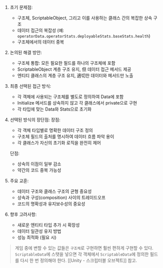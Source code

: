 1. 초기 문제점:
   - 구조체, ScriptableObject, 그리고 이를 사용하는 클래스 간의 복잡한 상속 구조
   - 데이터 접근의 복잡성 (예: `operatorData.operatorStats.deployableStats.baseStats.health`)
   - 구조체에서의 데이터 중복

2. 논의된 해결 방안:
   - 구조체 통합: 모든 필요한 필드를 하나의 구조체에 포함
   - ScriptableObject 계층 구조 유지, 但 데이터 접근 메서드 제공
   - 엔티티 클래스의 계층 구조 유지, 適切한 데이터와 메서드만 노출

3. 최종 선택된 접근 방식:
   - 각 객체에 사용되는 구조체를 별도로 정의하여 Data에 포함
   - Initialize 메서드를 상속하지 않고 각 클래스에서 private으로 구현
   - 각 타입에 맞는 Data와 Stats으로 초기화

4. 선택된 방식의 장단점:
   장점:
   - 각 객체 타입별로 명확한 데이터 구조 정의
   - 구조체 필드의 출처를 명시하여 데이터 흐름 파악 용이
   - 각 클래스가 자신의 초기화 로직을 완전히 제어

   단점:
   - 상속의 이점이 일부 감소
   - 약간의 코드 중복 가능성

5. 주요 교훈:
   - 데이터 구조와 클래스 구조의 균형 중요성
   - 상속과 구성(composition) 사이의 트레이드오프
   - 코드의 명확성과 유지보수성의 중요성

6. 향후 고려사항:
   - 새로운 엔티티 타입 추가 시 확장성
   - 데이터 일관성 유지 방법
   - 성능 최적화 (필요 시)

> 게임 중에 변할 수 있는 값들은 `구조체`로 구현하면 훨씬 편하게 구현할 수 있다. `ScriptableData`에 스탯을 넣으면 각 객체에서 `ScriptableData`에 정의한 필드를 다시 한 번 정의해야 한다. [[Unity - 스크립터블 오브젝트]] 참고.


